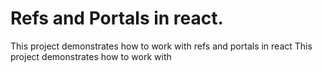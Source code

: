 # Refs and Portals in react.

This project demonstrates how to work with refs and portals in react
This project demonstrates how to work with